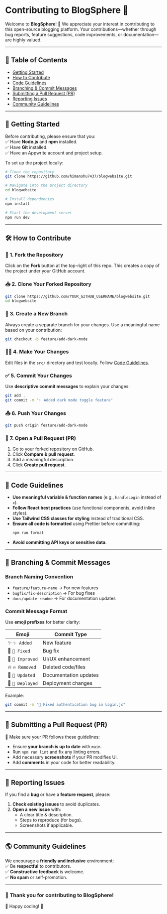 # **Contributing to BlogSphere** 🚀  

Welcome to **BlogSphere**! 🎉 We appreciate your interest in contributing to this open-source blogging platform. Your contributions—whether through bug reports, feature suggestions, code improvements, or documentation—are highly valued.  

---

## **📜 Table of Contents**  
- [Getting Started](#getting-started)  
- [How to Contribute](#how-to-contribute)  
- [Code Guidelines](#code-guidelines)  
- [Branching & Commit Messages](#branching--commit-messages)  
- [Submitting a Pull Request (PR)](#submitting-a-pull-request-pr)  
- [Reporting Issues](#reporting-issues)  
- [Community Guidelines](#community-guidelines)  

---

## **🚀 Getting Started**  

Before contributing, please ensure that you:  
✅ Have **Node.js** and **npm** installed.  
✅ Have **Git** installed.  
✅ Have an Appwrite account and project setup.  

To set up the project locally:  

```bash
# Clone the repository
git clone https://github.com/himanshu7437/blogwebsite.git

# Navigate into the project directory
cd blogwebsite

# Install dependencies
npm install

# Start the development server
npm run dev
```

---

## **🛠️ How to Contribute**  

### 📝 **1. Fork the Repository**  
Click on the **Fork** button at the top-right of this repo. This creates a copy of the project under your GitHub account.  

### 📥 **2. Clone Your Forked Repository**  
```bash
git clone https://github.com/YOUR_GITHUB_USERNAME/blogwebsite.git
cd blogwebsite
```

### 🔀 **3. Create a New Branch**  
Always create a separate branch for your changes. Use a meaningful name based on your contribution:  

```bash
git checkout -b feature/add-dark-mode
```

### 👨‍💻 **4. Make Your Changes**  
Edit files in the `src/` directory and test locally. Follow [Code Guidelines](#code-guidelines).  

### ✅ **5. Commit Your Changes**  
Use **descriptive commit messages** to explain your changes:  
```bash
git add .
git commit -m "✨ Added dark mode toggle feature"
```

### 📤 **6. Push Your Changes**  
```bash
git push origin feature/add-dark-mode
```

### 🔄 **7. Open a Pull Request (PR)**  
1. Go to your forked repository on GitHub.  
2. Click **Compare & pull request**.  
3. Add a meaningful description.  
4. Click **Create pull request**.  

---

## **📏 Code Guidelines**  

- **Use meaningful variable & function names** (e.g., `handleLogin` instead of `x`).  
- **Follow React best practices** (use functional components, avoid inline styles).  
- **Use Tailwind CSS classes for styling** instead of traditional CSS.  
- **Ensure all code is formatted** using Prettier before committing:  
  ```bash
  npm run format
  ```
- **Avoid committing API keys or sensitive data**.  

---

## **📂 Branching & Commit Messages**  

### **Branch Naming Convention**  
- `feature/feature-name` → For new features  
- `bugfix/fix-description` → For bug fixes  
- `docs/update-readme` → For documentation updates  

### **Commit Message Format**  
Use **emoji prefixes** for better clarity:  

| Emoji | Commit Type |
|--------|------------|
| ✨ `✨ Added` | New feature |
| 🐛 `🐛 Fixed` | Bug fix |
| 🎨 `🎨 Improved` | UI/UX enhancement |
| 🔥 `🔥 Removed` | Deleted code/files |
| 📝 `📝 Updated` | Documentation updates |
| 🚀 `🚀 Deployed` | Deployment changes |

Example:  
```bash
git commit -m "🐛 Fixed authentication bug in Login.js"
```

---

## **📩 Submitting a Pull Request (PR)**  

🔹 Make sure your PR follows these guidelines:  
- Ensure **your branch is up to date** with `main`.  
- Run `npm run lint` and fix any linting errors.  
- Add necessary **screenshots** if your PR modifies UI.  
- Add **comments** in your code for better readability.  

---

## **🐞 Reporting Issues**  

If you find a **bug** or have a **feature request**, please:  
1. **Check existing issues** to avoid duplicates.  
2. **Open a new issue** with:  
   - A clear title & description.  
   - Steps to reproduce (for bugs).  
   - Screenshots if applicable.  

---

## **🌎 Community Guidelines**  

We encourage a **friendly and inclusive** environment:  
✅ Be **respectful** to contributors.  
✅ **Constructive feedback** is welcome.  
✅ **No spam** or self-promotion.  

---

### 🎉 **Thank you for contributing to BlogSphere!**  

💙 Happy coding! 🚀